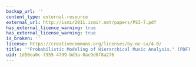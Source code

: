 ```yaml
---
backup_url: ''
content_type: external-resource
external_url: http://ismir2011.ismir.net/papers/PS3-7.pdf
has_external_licence_warning: true
has_external_license_warning: true
is_broken: ''
license: https://creativecommons.org/licenses/by-nc-sa/4.0/
title: '"Probabilistic Modeling of Hierarchical Music Analysis." (PDF)'
uid: 1d50ea0c-7955-4799-bd3a-0ac9d0f8a276
---
```


